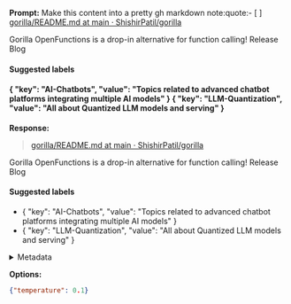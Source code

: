 **Prompt:**
Make this content into a pretty gh markdown note:quote:- [ ] [gorilla/README.md at main · ShishirPatil/gorilla](https://github.com/ShishirPatil/gorilla/blob/main/README.md)

Gorilla OpenFunctions is a drop-in alternative for function calling! Release Blog

#### Suggested labels
#### {   "key": "AI-Chatbots",   "value": "Topics related to advanced chatbot platforms integrating multiple AI models" } {   "key": "LLM-Quantization",   "value": "All about Quantized LLM models and serving" }

**Response:**
> [gorilla/README.md at main · ShishirPatil/gorilla](https://github.com/ShishirPatil/gorilla/blob/main/README.md)

Gorilla OpenFunctions is a drop-in alternative for function calling! Release Blog

#### Suggested labels
- { "key": "AI-Chatbots", "value": "Topics related to advanced chatbot platforms integrating multiple AI models" }
- { "key": "LLM-Quantization", "value": "All about Quantized LLM models and serving" }

<details><summary>Metadata</summary>

- Duration: 2166 ms
- Datetime: 2024-01-12T21:23:47.764300
- Model: gpt-3.5-turbo-0613

</details>

**Options:**
```json
{"temperature": 0.1}
```

